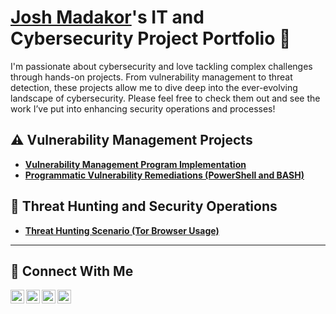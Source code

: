 # <a href="https://www.linkedin.com/in/joshmadakor/">Josh Madakor</a>'s IT and Cybersecurity Project Portfolio 🔐

I'm passionate about cybersecurity and love tackling complex challenges through hands-on projects. From vulnerability management to threat detection, these projects allow me to dive deep into the ever-evolving landscape of cybersecurity. Please feel free to check them out and see the work I’ve put into enhancing security operations and processes!


## ⚠️ Vulnerability Management Projects

- **[Vulnerability Management Program Implementation](https://github.com/joshcybertest/vulnerability-management-program)**
- **[Programmatic Vulnerability Remediations (PowerShell and BASH)](https://github.com/joshcybertest/programmatic-vulnerability-remediations)**

## 🚨 Threat Hunting and Security Operations

- **[Threat Hunting Scenario (Tor Browser Usage)](https://github.com/joshmadakor0/threat-hunting-scenario-tor)**

<hr/>

## 🤳 Connect With Me

[<img align="left" alt="jimey | YouTube" width="22px" src="https://cdn.jsdelivr.net/npm/simple-icons@v3/icons/youtube.svg" />][youtube]
[<img align="left" alt="jimey | Twitter" width="22px" src="https://cdn.jsdelivr.net/npm/simple-icons@v3/icons/twitter.svg" />][twitter]
[<img align="left" alt="jimey | LinkedIn" width="22px" src="https://cdn.jsdelivr.net/npm/simple-icons@v3/icons/linkedin.svg" />][linkedin]
[<img align="left" alt="jimey | Instagram" width="22px" src="https://cdn.jsdelivr.net/npm/simple-icons@v3/icons/instagram.svg" />][instagram]

[twitter]: https://twitter.com/jimey
[youtube]: https://www.youtube.com/c/jimey
[instagram]: https://www.instagram.com/jimey
[linkedin]: https://linkedin.com/in/jimey

<!--
<img width="35" alt="image" src="https://github.com/user-attachments/assets/2f41c7cd-5ea8-4475-b451-a37161b6c3fb"> 
<img width="35" alt="image" src="https://github.com/user-attachments/assets/77649969-9910-4994-8b96-74a116cfb2a8">
-->
